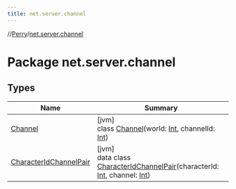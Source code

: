 ```yaml
---
title: net.server.channel
---
```

//[Perry](../../index.html)/[net.server.channel](index.html)



# Package net.server.channel



## Types


| Name | Summary |
|---|---|
| [Channel](-channel/index.html) | [jvm]<br>class [Channel](-channel/index.html)(world: [Int](https://kotlinlang.org/api/latest/jvm/stdlib/kotlin/-int/index.html), channelId: [Int](https://kotlinlang.org/api/latest/jvm/stdlib/kotlin/-int/index.html)) |
| [CharacterIdChannelPair](-character-id-channel-pair/index.html) | [jvm]<br>data class [CharacterIdChannelPair](-character-id-channel-pair/index.html)(characterId: [Int](https://kotlinlang.org/api/latest/jvm/stdlib/kotlin/-int/index.html), channel: [Int](https://kotlinlang.org/api/latest/jvm/stdlib/kotlin/-int/index.html)) |

